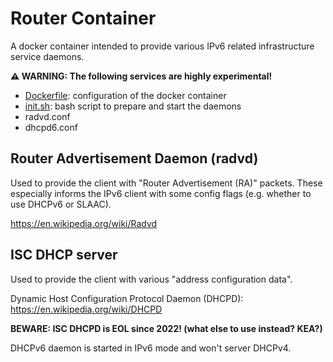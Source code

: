 # Router Container

A docker container intended to provide various IPv6 related infrastructure service daemons.

**:warning: WARNING: The following services are highly experimental!**

* [Dockerfile](Dockerfile): configuration of the docker container
* [init.sh](init.sh): bash script to prepare and start the daemons
* radvd.conf
* dhcpd6.conf

## Router Advertisement Daemon (radvd)

Used to provide the client with "Router Advertisement (RA)" packets. These especially informs the IPv6 client with some config flags (e.g. whether to use DHCPv6 or SLAAC).

https://en.wikipedia.org/wiki/Radvd

## ISC DHCP server

Used to provide the client with various "address configuration data".

Dynamic Host Configuration Protocol Daemon (DHCPD): https://en.wikipedia.org/wiki/DHCPD

**BEWARE: ISC DHCPD is EOL since 2022! (what else to use instead? KEA?)**

DHCPv6 daemon is started in IPv6 mode and won't server DHCPv4.
